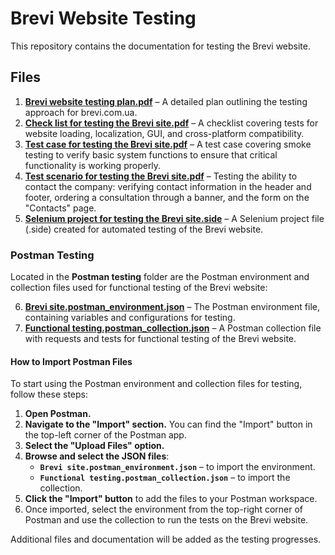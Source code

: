 # Brevi Website Testing

This repository contains the documentation for testing the Brevi website.

## Files

1. **[Brevi website testing plan.pdf](0.%20Brevi%20website%20testing%20plan.pdf)** – A detailed plan outlining the testing approach for brevi.com.ua.
2. **[Check list for testing the Brevi site.pdf](./1.%20Check%20list%20for%20testing%20the%20Brevi%20site.pdf)** – A checklist covering tests for website loading, localization, GUI, and cross-platform compatibility.
3. **[Test case for testing the Brevi site.pdf](./2.%20Test%20case%20for%20testing%20the%20Brevi%20site.pdf)** – A test case covering smoke testing to verify basic system functions to ensure that critical functionality is working properly.
4. **[Test scenario for testing the Brevi site.pdf](./3.%20Test%20scenario%20for%20testing%20the%20Brevi%20site.pdf)** – Testing the ability to contact the company: verifying contact information in the header and footer, ordering a consultation through a banner, and the form on the "Contacts" page.
5. **[Selenium project for testing the Brevi site.side](./4.%20Selenium%20project%20fot%20testing%20the%20brevi%20site.side)** – A Selenium project file (.side) created for automated testing of the Brevi website.

### Postman Testing

Located in the **Postman testing** folder are the Postman environment and collection files used for functional testing of the Brevi website:

6. **[Brevi site.postman_environment.json](./Postman%20testing/Brevi%20site.postman_environment.json)** – The Postman environment file, containing variables and configurations for testing.
7. **[Functional testing.postman_collection.json](./Postman%20testing/Functional%20testing.postman_collection.json)** – A Postman collection file with requests and tests for functional testing of the Brevi website.

#### How to Import Postman Files

To start using the Postman environment and collection files for testing, follow these steps:

1. **Open Postman.**
2. **Navigate to the "Import" section.** You can find the "Import" button in the top-left corner of the Postman app.
3. **Select the "Upload Files" option.**
4. **Browse and select the JSON files**: 
   - **`Brevi site.postman_environment.json`** – to import the environment.
   - **`Functional testing.postman_collection.json`** – to import the collection.
5. **Click the "Import" button** to add the files to your Postman workspace.
6. Once imported, select the environment from the top-right corner of Postman and use the collection to run the tests on the Brevi website.

Additional files and documentation will be added as the testing progresses.
